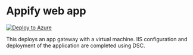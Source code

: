 # Appify web app
[![Deploy to Azure](http://azuredeploy.net/deploybutton.png)](https://azuredeploy.net/)

This deploys an app gateway with a virtual machine.  IIS configuration and deployment of the application are completed using DSC.
